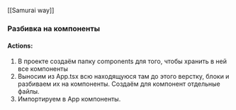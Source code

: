 [[Samurai way]]
### Разбивка на компоненты

#### Actions:
1. В проекте создаём папку components для того, чтобы хранить в ней все компоненты
2. Выносим из App.tsx всю находящуюся там до этого верстку, блоки и разбиваем их на компоненты. Создаём для компонент отдельные файлы. 
3. Импортируем в App компоненты.
